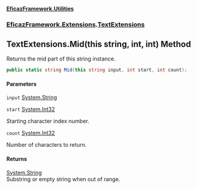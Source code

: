 #### [EficazFramework.Utilities](EficazFrameworkData.md 'EficazFramework Data')
### [EficazFramework.Extensions](EficazFrameworkData.md#EficazFramework.Extensions 'EficazFramework.Extensions').[TextExtensions](EficazFramework.Extensions/TextExtensions.md 'EficazFramework.Extensions.TextExtensions')

## TextExtensions.Mid(this string, int, int) Method

Returns the mid part of this string instance.

```csharp
public static string Mid(this string input, int start, int count);
```
#### Parameters

<a name='EficazFramework.Extensions.TextExtensions.Mid(thisstring,int,int).input'></a>

`input` [System.String](https://docs.microsoft.com/en-us/dotnet/api/System.String 'System.String')

<a name='EficazFramework.Extensions.TextExtensions.Mid(thisstring,int,int).start'></a>

`start` [System.Int32](https://docs.microsoft.com/en-us/dotnet/api/System.Int32 'System.Int32')

Starting character index number.

<a name='EficazFramework.Extensions.TextExtensions.Mid(thisstring,int,int).count'></a>

`count` [System.Int32](https://docs.microsoft.com/en-us/dotnet/api/System.Int32 'System.Int32')

Number of characters to return.

#### Returns
[System.String](https://docs.microsoft.com/en-us/dotnet/api/System.String 'System.String')  
Substring or empty string when out of range.